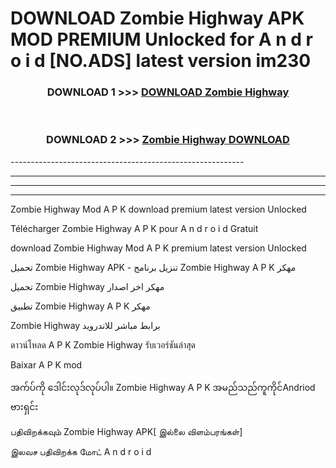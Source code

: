 # DOWNLOAD Zombie Highway APK MOD PREMIUM Unlocked for A n d r o i d [NO.ADS] latest version im230 



<div align="center">

<h3>DOWNLOAD 1 >>> <a href="https://getmod2.web.app/?judul=Zombie Highway">DOWNLOAD Zombie Highway</a></h3><br>

<h3>DOWNLOAD 2 >>> <a href="https://getmod2.web.app/?judul=Zombie Highway">Zombie Highway DOWNLOAD </a></h3>

</div>
----------------------------------------------------------

----------------------------------------------------------

----------------------------------------------------------

----------------------------------------------------------

Zombie Highway Mod A P K download premium latest version Unlocked

Télécharger Zombie Highway A P K pour A n d r o i d Gratuit

download Zombie Highway Mod A P K premium latest version Unlocked

تحميل Zombie Highway APK - تنزيل برنامج Zombie Highway A P K مهكر

تحميل Zombie Highway مهكر اخر اصدار

تطبيق Zombie Highway A P K مهكر

Zombie Highway برابط مباشر للاندرويد

ดาวน์โหลด A P K Zombie Highway รับเวอร์ชันล่าสุด

Baixar A P K mod

အက်ပ်ကို ဒေါင်းလုဒ်လုပ်ပါ။ Zombie Highway A P K အမည်သည်ကူကိုင်Andriod ဗားရှင်း

பதிவிறக்கவும் Zombie Highway APK[ இல்லை விளம்பரங்கள்] 
 
இலவச பதிவிறக்க மோட் A n d r o i d



